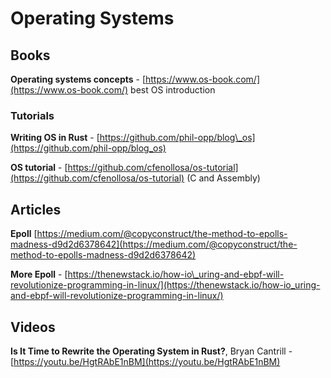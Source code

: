 # Operating Systems

## Books

**Operating systems concepts** - [https://www.os-book.com/](https://www.os-book.com/) best OS introduction 

### Tutorials

**Writing OS in Rust** - [https://github.com/phil-opp/blog\_os](https://github.com/phil-opp/blog_os)

**OS tutorial** - [https://github.com/cfenollosa/os-tutorial](https://github.com/cfenollosa/os-tutorial) \(C and Assembly\)



## Articles

**Epoll** [https://medium.com/@copyconstruct/the-method-to-epolls-madness-d9d2d6378642](https://medium.com/@copyconstruct/the-method-to-epolls-madness-d9d2d6378642)

**More Epoll** - [https://thenewstack.io/how-io\_uring-and-ebpf-will-revolutionize-programming-in-linux/](https://thenewstack.io/how-io_uring-and-ebpf-will-revolutionize-programming-in-linux/)

## Videos

**Is It Time to Rewrite the Operating System in Rust?**, Bryan Cantrill - [https://youtu.be/HgtRAbE1nBM](https://youtu.be/HgtRAbE1nBM)

